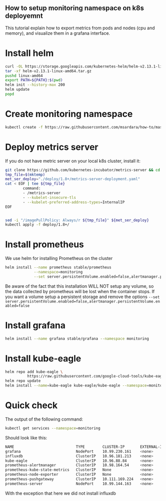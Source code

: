 ## How to setup monitoring namespace on k8s deployemnt

This tutorial explain how to export metrics from pods and nodes (cpu and memory), and visualize them in a grafana interface.

# Install helm

```bash
curl -OL https://storage.googleapis.com/kubernetes-helm/helm-v2.13.1-linux-amd64.tar.gz
tar -xf helm-v2.13.1-linux-amd64.tar.gz
pushd linux-amd64
export PATH=${PATH}:$(pwd)
helm init --history-max 200
helm update
popd
```

# Create monitoring namespace

```bash
kubectl create -f https://raw.githubusercontent.com/msardara/how-to/master/monitoring-namespace.yaml
```

# Deploy metrics server

If you do not have metric server on your local k8s cluster, install it:

```bash
git clone https://github.com/kubernetes-incubator/metrics-server && cd metrics-server
tmp_file=$(mktemp)
met_ser_deploy="./deploy/1.8+/metrics-server-deployment.yaml"
cat < EOF | tee ${tmp_file}
        command:
        - /metrics-server
        - --kubelet-insecure-tls
        - --kubelet-preferred-address-types=InternalIP
EOF


sed -i "/imagePullPolicy: Always/r ${tmp_file}" ${met_ser_deploy}
kubectl apply -f deploy/1.8+/
```

# Install prometheus

We use helm for installing Prometheus on the cluster

```bash
helm install --name prometheus stable/prometheus                                                      \
             --namespace=monitoring                                                                   \
             --set server.persistentVolume.enabled=false,alertmanager.persistentVolume.enabled=false

```

Be aware of the fact that this installation WILL NOT setup any volume, so the data collected by prometheus will be lost when the container stops. If you want a volume setup a persistent storage and remove the options `--set server.persistentVolume.enabled=false,alertmanager.persistentVolume.enabled=false`

# Install grafana

```bash
helm install --name grafana stable/grafana --namespace monitoring
```

# Install kube-eagle

```bash
helm repo add kube-eagle \
          https://raw.githubusercontent.com/google-cloud-tools/kube-eagle-helm-chart/master
helm repo update
helm install --name=kube-eagle kube-eagle/kube-eagle --namespace=monitoring
```

# Quick check

The output of the following command:

```bash
kubectl get services --namespace=monitoring
```

Should look like this:

```bash
NAME                            TYPE        CLUSTER-IP       EXTERNAL-IP   PORT(S)             AGE
grafana                         NodePort    10.99.230.161    <none>        80:32632/TCP        19h
influxdb                        ClusterIP   10.96.181.213    <none>        8086/TCP,8088/TCP   7h31m
kube-eagle                      ClusterIP   10.96.88.84      <none>        8080/TCP            19h
prometheus-alertmanager         ClusterIP   10.98.164.54     <none>        80/TCP              20h
prometheus-kube-state-metrics   ClusterIP   None             <none>        80/TCP              20h
prometheus-node-exporter        ClusterIP   None             <none>        9100/TCP            20h
prometheus-pushgateway          ClusterIP   10.111.169.224   <none>        9091/TCP            20h
prometheus-server               NodePort    10.99.144.163    <none>        80:31740/TCP        20h
```

With the exception that here we did not install influxdb